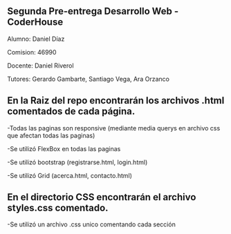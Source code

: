 ## Segunda Pre-entrega Desarrollo Web - CoderHouse
Alumno: Daniel Díaz

Comision: 46990

Docente: Daniel Riverol

Tutores: Gerardo Gambarte, Santiago Vega, Ara Orzanco


## En la Raiz del repo encontrarán los archivos .html comentados de cada página.

  -Todas las paginas son responsive (mediante media querys en archivo css que afectan todas las paginas)
  
  -Se utilizó FlexBox en todas las paginas
  
  -Se utilizó bootstrap (registrarse.html, login.html)
  
  -Se utilizó Grid (acerca.html, contacto.html)
  
## En el directorio CSS encontrarán el archivo styles.css comentado.

  -Se utilizó un archivo .css unico comentando cada sección
